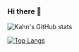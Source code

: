 ### Hi there 👋

<!--
**kahn0101/kahn0101** is a ✨ _special_ ✨ repository because its `README.md` (this file) appears on your GitHub profile.

Here are some ideas to get you started:

- 🔭 I’m currently working on ...
- 🌱 I’m currently learning ...
- 👯 I’m looking to collaborate on ...
- 🤔 I’m looking for help with ...
- 💬 Ask me about ...
- 📫 How to reach me: ...
- 😄 Pronouns: ...
- ⚡ Fun fact: ...
-->

![Kahn's GitHub stats](https://github-readme-stats.vercel.app/api?username=kahn0101&show_icons=true&theme=radical)

[![Top Langs](https://github-readme-stats.vercel.app/api/top-langs/?username=kahn0101&layout=compact)](https://github.com/anuraghazra/github-readme-stats)
